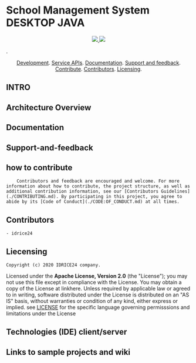 # School Management System DESKTOP JAVA
<p align="center">
	<a href="https://github.com/ID24-CMR/sms237/issues/" title="Open Isssues"> <img src="https://img.shields.io/github/issues/ID24-CMR/sms237"> </a>
	<a href="https://github.com/ID24-CMR/sms237/pulls/" title="pull requests"> <img src="https://img.shields.io/github/issues-pr/ID24-CMR/sms237"></a>
</p>
.
 <p align="center">
 	<a href="#development">Development</a>.
 	<a href="#service-apis">Service APIs</a>.
 	<a href="#documentation">Documentation</a>.
 	<a href="#support-and-feedback">Support and feedback</a>.
 	<a href="#how to contribute">Contribute</a>.
 	<a href="#contributors">Contributors</a>.
 	<a href="#liecensing">Licensing</a>.
 </p>

 ## INTRO

 ## Architecture Overview

 ## Documentation

 ## Support-and-feedback

 ## how to contribute
 		Contributors and feedback are encouraged and welcome. For more information about how to contribute, the project structure, as well as additional contribution information, see our [Contributors Guidelines](./CONTRIBUTING.md). By participating in this project, you agree to abide by its [Code of Conduct](./CODE:OF_CONDUCT.md) at all times.

 ## Contributors
 	- idrice24

 ## Liecensing
 	Copyright (c) 2020 IDRICE24 company.
Licensed under the **Apache License, Version 2.0** (the "License"); you may not use this file except in compliance with the License.
You may obtain a copy of the License at linkhere.
Unless required by applicable law or agreed to in writing, software distributed under the License is distributed on an "AS IS" basis, without warranties or condition of any kind, either express or implied. see [LICENSE](./LICENSE) for the specific language governing permisssions and limitations under the License

 ## Technologies (IDE) client/server

 ## Links to sample projects and wiki
